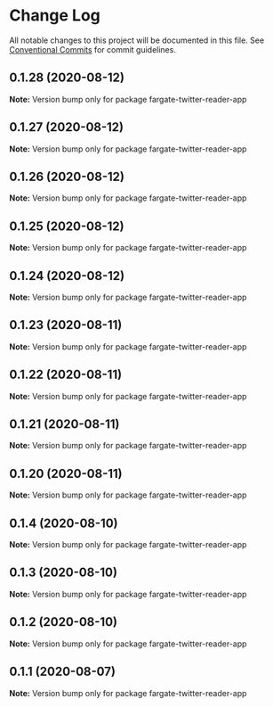 # Change Log

All notable changes to this project will be documented in this file.
See [Conventional Commits](https://conventionalcommits.org) for commit guidelines.

## 0.1.28 (2020-08-12)

**Note:** Version bump only for package fargate-twitter-reader-app





## 0.1.27 (2020-08-12)

**Note:** Version bump only for package fargate-twitter-reader-app





## 0.1.26 (2020-08-12)

**Note:** Version bump only for package fargate-twitter-reader-app





## 0.1.25 (2020-08-12)

**Note:** Version bump only for package fargate-twitter-reader-app





## 0.1.24 (2020-08-12)

**Note:** Version bump only for package fargate-twitter-reader-app





## 0.1.23 (2020-08-11)

**Note:** Version bump only for package fargate-twitter-reader-app





## 0.1.22 (2020-08-11)

**Note:** Version bump only for package fargate-twitter-reader-app





## 0.1.21 (2020-08-11)

**Note:** Version bump only for package fargate-twitter-reader-app





## 0.1.20 (2020-08-11)

**Note:** Version bump only for package fargate-twitter-reader-app





## 0.1.4 (2020-08-10)

**Note:** Version bump only for package fargate-twitter-reader-app





## 0.1.3 (2020-08-10)

**Note:** Version bump only for package fargate-twitter-reader-app





## 0.1.2 (2020-08-10)

**Note:** Version bump only for package fargate-twitter-reader-app





## 0.1.1 (2020-08-07)

**Note:** Version bump only for package fargate-twitter-reader-app
